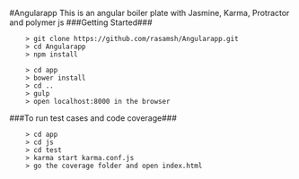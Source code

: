 #Angularapp
This is an angular boiler plate with Jasmine, Karma, Protractor and polymer js
###Getting Started###

```
	> git clone https://github.com/rasamsh/Angularapp.git
  	> cd Angularapp
	> npm install

```
```
	> cd app
  	> bower install
  	> cd ..
	> gulp
  	> open localhost:8000 in the browser

```
###To run test cases and code coverage###

```
	> cd app
  	> cd js
  	> cd test
	> karma start karma.conf.js
  	> go the coverage folder and open index.html

```
